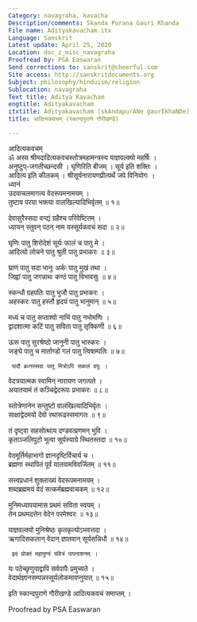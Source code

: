 ```yaml
---
Category: navagraha, kavacha
Description/comments: Skanda Purana Gauri Khanda
File name: Adityakavacham.itx
Language: Sanskrit
Latest update: April 25, 2020
Location: doc_z_misc_navagraha
Proofread by: PSA Easwaran
Send corrections to: sanskrit@cheerful.com
Site access: http://sanskritdocuments.org
Subject: philosophy/hinduism/religion
Sublocation: navagraha
Text title: Aditya Kavacham
engtitle: Adityakavacham
itxtitle: Adityakavacham (skAndapurANe gaurIkhaNDe)
title: आदित्यकवचम् (स्कान्दपुराणे गौरीखण्डे)

---
```

  
 आदित्यकवचम्   
ॐ अस्य श्रीमदादित्यकवचस्तोत्रमहामन्त्रस्य याज्ञवल्क्यो महर्षिः ।  
अनुष्टुप्-जगतीच्छन्दसी । घृणिरिति बीजम् । सूर्य इति शक्तिः ।  
आदित्य इति कीलकम् । श्रीसूर्यनारायणप्रीत्यर्थे जपे विनियोगः ।  
ध्यानं  
उदयाचलमागत्य वेदरूपमनामयम् ।  
तुष्टाव परया भक्त्या वालखिल्यादिभिर्वृतम् ॥ १॥  
  
देवासुरैस्सदा वन्द्यं ग्रहैश्च परिवेष्टितम् ।  
ध्यायन् स्तुवन् पठन् नाम यस्सूर्यकवचं सदा ॥ २॥  
  
घृणिः पातु शिरोदेशं सूर्यः फालं च पातु मे ।  
आदित्यो लोचने पातु श्रुती पातु प्रभाकरः ॥ ३॥  
  
घ्राणं पातु सदा भानुः अर्कः पातु मुखं तथा ।  
जिह्वां पातु जगन्नाथः कण्ठं पातु विभावसुः ॥ ४॥  
  
स्कन्धौ ग्रहपतिः पातु भुजौ पातु प्रभाकरः ।  
अहस्करः पातु हस्तौ हृदयं पातु भानुमान् ॥ ५॥  
  
मध्यं च पातु सप्ताश्वो नाभिं पातु नभोमणिः ।  
द्वादशात्मा कटिं पातु सविता पातु सृक्किणी ॥ ६॥  
  
ऊरू पातु सुरश्रेष्ठो जानुनी पातु भास्करः ।  
जङ्घे पातु च मार्ताण्डो गलं पातु त्विषाम्पतिः ॥ ७॥  
  
     पादौ ब्रध्नस्सदा पातु मित्रोऽपि सकलं वपुः ।  
वेदत्रयात्मक स्वामिन् नारायण जगत्पते ।  
     अयातयामं तं कञ्चिद्वेदरूपः प्रभाकरः ॥ ८॥  
  
स्तोत्रेणानेन सन्तुष्टो वालखिल्यादिभिर्वृतः ।  
साक्षाद्वेदमयो देवो रथारूढस्समागतः ॥ ९॥  
  
तं दृष्ट्वा सहसोत्थाय दण्डवत्प्रणमन् भुवि ।  
कृताञ्जलिपुटो भूत्वा सूर्यस्याग्रे स्थितस्तदा ॥ १०॥  
  
वेदमूर्तिर्महाभागो ज्ञानदृष्टिर्विचार्य च ।  
ब्रह्मणा स्थापितं पूर्वं यातयामविवर्जितम् ॥ ११॥  
  
सत्त्वप्रधानं शुक्लाख्यं वेदरूपमनामयम् ।  
शब्दब्रह्ममयं वेदं सत्कर्मब्रह्मवाचकम् ॥ १२॥  
  
मुनिमध्यापयामास प्रथमं सविता स्वयम् ।  
तेन प्रथमदत्तेन वेदेन परमेश्वरः ॥ १३॥  
  
याज्ञवल्क्यो मुनिश्रेष्ठः कृतकृत्योऽभवत्तदा ।  
ऋगादिसकलान् वेदान् ज्ञातवान् सूर्यसन्निधौ ॥ १४॥  
  
     इदं प्रोक्तं महापुण्यं पवित्रं पापनाशनम् ।  
यः पठेच्छृणुयाद्वापि सर्वपापैः प्रमुच्यते ।  
     वेदार्थज्ञानसम्पन्नस्सूर्यलोकमावप्नुयात् ॥ १५॥  
  
इति स्कान्दपुराणे गौरीखण्डे आदित्यकवचं समाप्तम् ।  
  
  
Proofread by PSA Easwaran   
  
